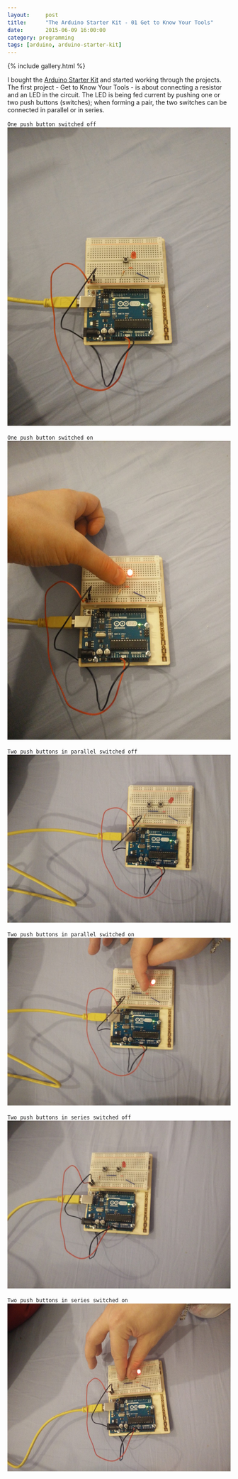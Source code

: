 ```yaml
---
layout:     post
title:      "The Arduino Starter Kit - 01 Get to Know Your Tools"
date:       2015-06-09 16:00:00
category: programming
tags: [arduino, arduino-starter-kit]
---
```


{% include gallery.html %}

I bought the [Arduino Starter Kit](http://www.arduino.cc/en/Main/ArduinoStarterKit) and started working through the projects. The first project - Get to Know Your Tools - is about connecting a resistor and an LED in the circuit. The LED is being fed current by pushing one or two push buttons (switches); when forming a pair, the two switches can be connected in parallel or in series.

`One push button switched off`  
<a href="/assets/images/arduino-starterkit-01-switch-off.jpg" data-lightbox="gallery" title="One push button switched off">
    <img src="/assets/images/thumbs/arduino-starterkit-01-switch-off.jpg" alt="One push button - switched off" />
</a>

`One push button switched on`  
<a href="/assets/images/arduino-starterkit-01-switch-on.jpg" data-lightbox="gallery" title="One push button switched on">
    <img src="/assets/images/thumbs/arduino-starterkit-01-switch-on.jpg" alt="One push button - switched on" />
</a>

`Two push buttons in parallel switched off`  
<a href="/assets/images/arduino-starterkit-01-two-switches-parallel-off.jpg" data-lightbox="gallery" title="Two push buttons in parallel switched off">
    <img src="/assets/images/thumbs/arduino-starterkit-01-two-switches-parallel-off.jpg" alt="Two push buttons in parallel - switched off" />
</a>

`Two push buttons in parallel switched on`  
<a href="/assets/images/arduino-starterkit-01-two-switches-parallel-on.jpg" data-lightbox="gallery" title="Two push buttons in parallel switched on - If either switch is pressed the LED will light on">
    <img src="/assets/images/thumbs/arduino-starterkit-01-two-switches-parallel-on.jpg" alt="Two push buttons in parallel - switched on" />
</a>

`Two push buttons in series switched off`  
<a href="/assets/images/arduino-starterkit-01-two-switches-series-off.jpg" data-lightbox="gallery" title="Two push buttons in series switched off">
    <img src="/assets/images/thumbs/arduino-starterkit-01-two-switches-series-off.jpg" alt="Two push buttons in series - switched off" />
</a>

`Two push buttons in series switched on`  
<a href="/assets/images/arduino-starterkit-01-two-switches-series-on.jpg" data-lightbox="gallery" title="Two push buttons in series switched off - Both switches must be pressed for the LED to light on">
    <img src="/assets/images/thumbs/arduino-starterkit-01-two-switches-series-on.jpg" alt="Two push buttons in series - switched on"/>
</a>